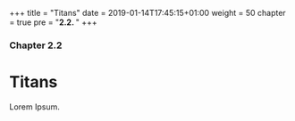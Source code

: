 +++
title = "Titans"
date = 2019-01-14T17:45:15+01:00
weight = 50
chapter = true
pre = "<b>2.2. </b>"
+++

### Chapter 2.2

# Titans

Lorem Ipsum.
